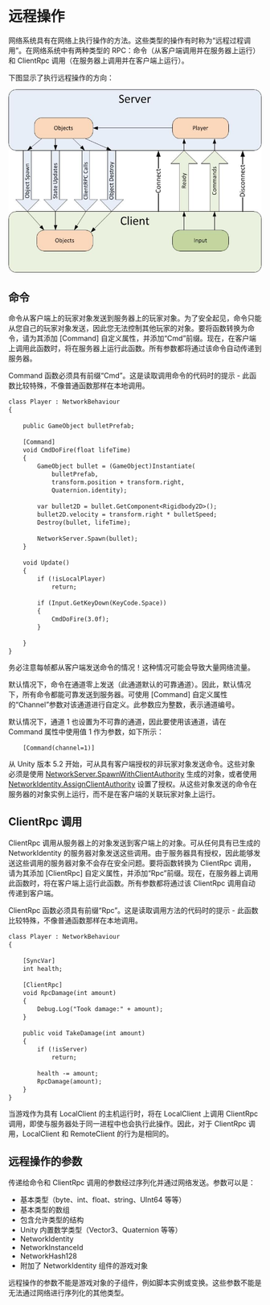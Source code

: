 远程操作
===============

网络系统具有在网络上执行操作的方法。这些类型的操作有时称为“远程过程调用”。在网络系统中有两种类型的 RPC：命令（从客户端调用并在服务器上运行）和 ClientRpc 调用（在服务器上调用并在客户端上运行）。

下图显示了执行远程操作的方向：

![](../uploads/Main/UNetDirections.jpg) 


命令
--------

命令从客户端上的玩家对象发送到服务器上的玩家对象。为了安全起见，命令只能从您自己的玩家对象发送，因此您无法控制其他玩家的对象。要将函数转换为命令，请为其添加 [Command] 自定义属性，并添加“Cmd”前缀。现在，在客户端上调用此函数时，将在服务器上运行此函数。所有参数都将通过该命令自动传递到服务器。

Command 函数必须具有前缀“Cmd”。这是读取调用命令的代码时的提示 - 此函数比较特殊，不像普通函数那样在本地调用。


````
class Player : NetworkBehaviour
{

	public GameObject bulletPrefab;

	[Command]
	void CmdDoFire(float lifeTime)
	{
		GameObject bullet = (GameObject)Instantiate(
			bulletPrefab, 
			transform.position + transform.right,
			Quaternion.identity);
			
		var bullet2D = bullet.GetComponent<Rigidbody2D>();
		bullet2D.velocity = transform.right * bulletSpeed;
		Destroy(bullet, lifeTime);

		NetworkServer.Spawn(bullet);
	}

	void Update()
	{
		if (!isLocalPlayer)
			return;

		if (Input.GetKeyDown(KeyCode.Space))
		{
			CmdDoFire(3.0f);
		}

	}
}
````

务必注意每帧都从客户端发送命令的情况！这种情况可能会导致大量网络流量。

默认情况下，命令在通道零上发送（此通道默认的可靠通道）。因此，默认情况下，所有命令都能可靠发送到服务器。可使用 [Command] 自定义属性的“Channel”参数对该通道进行自定义。此参数应为整数，表示通道编号。

默认情况下，通道 1 也设置为不可靠的通道，因此要使用该通道，请在 Command 属性中使用值 1 作为参数，如下所示：

````
	[Command(channel=1)]
````


从 Unity 版本 5.2 开始，可从具有客户端授权的非玩家对象发送命令。这些对象必须是使用 [NetworkServer.SpawnWithClientAuthority](../ScriptReference/Networking.NetworkServer.SpawnWithClientAuthority.html) 生成的对象，或者使用 [NetworkIdentity.AssignClientAuthority](../ScriptReference/Networking.NetworkIdentity.AssignClientAuthority.html) 设置了授权。从这些对象发送的命令在服务器的对象实例上运行，而不是在客户端的关联玩家对象上运行。

<a name="ClientRPC"></a>
ClientRpc 调用
-----------

ClientRpc 调用从服务器上的对象发送到客户端上的对象。可从任何具有已生成的 NetworkIdentity 的服务器对象发送这些调用。由于服务器具有授权，因此能够发送这些调用的服务器对象不会存在安全问题。要将函数转换为 ClientRpc 调用，请为其添加 [ClientRpc] 自定义属性，并添加“Rpc”前缀。现在，在服务器上调用此函数时，将在客户端上运行此函数。所有参数都将通过该 ClientRpc 调用自动传递到客户端。

ClientRpc 函数必须具有前缀“Rpc”。这是读取调用方法的代码时的提示 - 此函数比较特殊，不像普通函数那样在本地调用。

````
class Player : NetworkBehaviour
{

	[SyncVar]
	int health;

	[ClientRpc]
	void RpcDamage(int amount)
	{
		Debug.Log("Took damage:" + amount);
	}

	public void TakeDamage(int amount)
	{
		if (!isServer)
			return;

		health -= amount;
		RpcDamage(amount);
	}
}
````

当游戏作为具有 LocalClient 的主机运行时，将在 LocalClient 上调用 ClientRpc 调用，即使与服务器处于同一进程中也会执行此操作。因此，对于 ClientRpc 调用，LocalClient 和 RemoteClient 的行为是相同的。

远程操作的参数
---------------------------
传递给命令和 ClientRpc 调用的参数经过序列化并通过网络发送。参数可以是：

* 基本类型（byte、int、float、string、UInt64 等等）
* 基本类型的数组
* 包含允许类型的结构
* Unity 内置数学类型（Vector3、Quaternion 等等）
* NetworkIdentity
* NetworkInstanceId
* NetworkHash128
* 附加了 NetworkIdentity 组件的游戏对象

远程操作的参数不能是游戏对象的子组件，例如脚本实例或变换。这些参数不能是无法通过网络进行序列化的其他类型。
